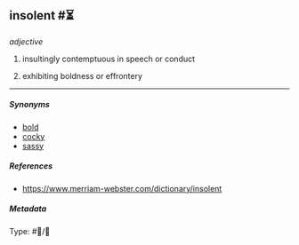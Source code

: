 ## insolent #⏳

*adjective*

1. insultingly contemptuous in speech or conduct

1. exhibiting boldness or effrontery

---

##### Synonyms

* [bold](bold.md)
* [cocky](cocky.md)
* [sassy](sassy.md)

##### References

* https://www.merriam-webster.com/dictionary/insolent

##### Metadata

Type: #💬/💬 
